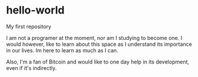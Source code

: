 # hello-world

My first repository

I am not a programer at the moment, nor am I studying to become one. I would however, like to learn about this space as I understand its importance in our lives. Im here to learn as much as I can.

Also, I'm a fan of Bitcoin and would like to one day help in its development, even if it's indirectly.
